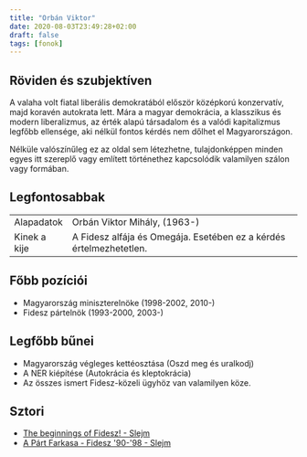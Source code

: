 ```yaml
---
title: "Orbán Viktor"
date: 2020-08-03T23:49:28+02:00
draft: false
tags: [fonok]
---
```


## Röviden és szubjektíven

A valaha volt fiatal liberális demokratából először középkorú konzervatív, majd koravén autokrata lett. Mára a magyar demokrácia, a klasszikus és modern liberalizmus, az érték alapú társadalom és a valódi kapitalizmus legfőbb ellensége, aki nélkül fontos kérdés nem dőlhet el Magyarországon.

Nélküle valószínűleg ez az oldal sem létezhetne, tulajdonképpen minden egyes itt szereplő vagy említett történethez kapcsolódik valamilyen szálon vagy formában.

## Legfontosabbak

|                           |                                                                    |
| :---                      | :----                                                              |
| Alapadatok                | Orbán Viktor Mihály, (1963-)                                       |
| Kinek a kije              | A Fidesz alfája és Omegája. Esetében ez a kérdés értelmezhetetlen. |

## Főbb pozíciói

- Magyarország miniszterelnöke (1998-2002, 2010-)
- Fidesz pártelnök (1993-2000, 2003-)

## Legfőbb bűnei

- Magyarország végleges kettéosztása (Oszd meg és uralkodj)
- A NER kiépítése (Autokrácia és kleptokrácia)
- Az összes ismert Fidesz-közeli ügyhöz van valamilyen köze.

## Sztori

- [The beginnings of Fidesz! - Slejm](https://www.youtube.com/watch?v=NxqvnfjxKzQ)
- [A Párt Farkasa - Fidesz '90-'98 - Slejm](https://www.youtube.com/watch?v=Dfp8IJ99NpQ)


